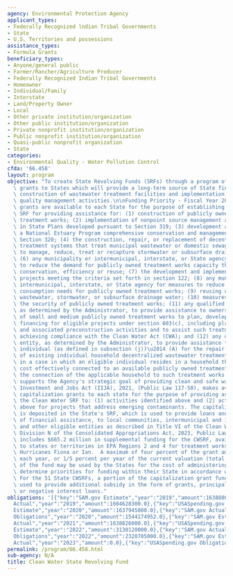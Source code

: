```yaml
---
agency: Environmental Protection Agency
applicant_types:
- Federally Recognized lndian Tribal Governments
- State
- U.S. Territories and possessions
assistance_types:
- Formula Grants
beneficiary_types:
- Anyone/general public
- Farmer/Rancher/Agriculture Producer
- Federally Recognized Indian Tribal Governments
- Homeowner
- Individual/Family
- Interstate
- Land/Property Owner
- Local
- Other private institution/organization
- Other public institution/organization
- Private nonprofit institution/organization
- Public nonprofit institution/organization
- Quasi-public nonprofit organization
- State
categories:
- Environmental Quality - Water Pollution Control
cfda: '66.458'
layout: program
objective: "To create State Revolving Funds (SRFs) through a program of capitalization\
  \ grants to States which will provide a long-term source of State financing for\
  \ construction of wastewater treatment facilities and implementation of other water\
  \ quality management activities.\n\nFunding Priority - Fiscal Year 2023: Capitalization\
  \ grants are available to each State for the purpose of establishing a Clean Water\
  \ SRF for providing assistance for: (1) construction of publicly owned wastewater\
  \ treatment works; (2) implementation of nonpoint source management activities included\
  \ in State Plans developed pursuant to Section 319; (3) development and implementation\
  \ a National Estuary Program comprehensive conservation and management plan under\
  \ Section 320; (4) the construction, repair, or replacement of decentralized wastewater\
  \ treatment systems that treat municipal wastewater or domestic sewage; (5) measures\
  \ to manage, reduce, treat or recapture stormwater or subsurface drainage water;\
  \ (6) any municipality or intermunicipal, interstate, or State agency for measures\
  \ to reduce the demand for publicly owned treatment works capacity through water\
  \ conservation, efficiency or reuse; (7) the development and implementation of watershed\
  \ projects meeting the criteria set forth in section 122; (8) any municipality or\
  \ intermunicipal, interstate, or State agency for measures to reduce the energy\
  \ consumption needs for publicly owned treatment works; (9) reusing or recycling\
  \ wastewater, stormwater, or subsurface drainage water; (10) measures to increase\
  \ the security of publicly owned treatment works; (11) any qualified nonprofit entity,\
  \ as determined by the Administrator, to provide assistance to owners and operators\
  \ of small and medium publicly owned treatment works to plan, develop, and obtain\
  \ financing for eligible projects under section 603(c), including planning, design,\
  \ and associated preconstruction activities and to assist such treatment works in\
  \ achieving compliance with the Clean Water Act (CWA); and (12) any qualified nonprofit\
  \ entity, as determined by the Administrator, to provide assistance to an eligible\
  \ individual (as defined in subsection (j))\u2014 (A) for the repair or replacement\
  \ of existing individual household decentralized wastewater treatment systems or\
  \ in a case in which an eligible individual resides in a household that could be\
  \ cost effectively connected to an available publicly owned treatment works, for\
  \ the connection of the applicable household to such treatment works. The program\
  \ supports the Agency's strategic goal of providing clean and safe water. The Infrastructure\
  \ Investment and Jobs Act (IIJA), 2021, (Public Law 117-58), makes available additional\
  \ capitalization grants to each state for the purpose of providing assistance through\
  \ the Clean Water SRF to: (1) activities identified above and (2) activities identified\
  \ above for projects that address emerging contaminants. The capitalization grant\
  \ is deposited in the State's SRF, which is used to provide loans and other types\
  \ of financial assistance, to local communities, intermunicipal and interstate agencies,\
  \ and other eligible entities as described in Title VI of the Clean Water Act. \
  \ Division N of the Consolidated Appropriations Act, 2023, Public Law 117-328 also\
  \ includes $665.2 million in supplemental funding for the CWSRF, available only\
  \ to states or territories in EPA Regions 2 and 4 for treatment works impacted by\
  \ Hurricanes Fiona or Ian.  A maximum of four percent of the grant amounts, $400,000\
  \ each year, or 1/5 percent per year of the current valuation (total net position)\
  \ of the fund may be used by the States for the cost of administering the SRF. States\
  \ determine priorities for funding within their State in accordance with the CWA.\
  \ For the 51 State CWSRFs, a portion of the capitalization grant funding must be\
  \ used to provide additional subsidy in the form of grants, principal forgiveness,\
  \ or negative interest loans."
obligations: '[{"key":"SAM.gov Estimate","year":"2019","amount":1638800000.0},{"key":"SAM.gov
  Actual","year":"2019","amount":1604628300.0},{"key":"USASpending.gov Obligations","year":"2019","amount":1555640350.0},{"key":"SAM.gov
  Estimate","year":"2020","amount":1637945000.0},{"key":"SAM.gov Actual","year":"2020","amount":1488896900.0},{"key":"USASpending.gov
  Obligations","year":"2020","amount":1544174952.0},{"key":"SAM.gov Estimate","year":"2021","amount":1557023000.0},{"key":"SAM.gov
  Actual","year":"2021","amount":1638826000.0},{"key":"USASpending.gov Obligations","year":"2021","amount":1707200820.0},{"key":"SAM.gov
  Estimate","year":"2022","amount":3130120000.0},{"key":"SAM.gov Actual","year":"2022","amount":3197186949.0},{"key":"USASpending.gov
  Obligations","year":"2022","amount":2320705000.0},{"key":"SAM.gov Estimate","year":"2023","amount":3866962358.0},{"key":"SAM.gov
  Actual","year":"2023","amount":0.0},{"key":"USASpending.gov Obligations","year":"2023","amount":804319000.0}]'
permalink: /program/66.458.html
sub-agency: N/A
title: Clean Water State Revolving Fund
---
```

